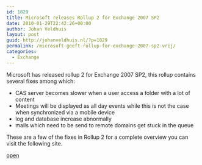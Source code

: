 ```yaml
---
id: 1829
title: Microsoft releases Rollup 2 for Exchange 2007 SP2
date: 2010-01-29T22:42:26+00:00
author: Johan Veldhuis
layout: post
guid: http://johanveldhuis.nl/?p=1829
permalink: /microsoft-geeft-rollup-for-exchange-2007-sp2-vrij/
categories:
  - Exchange
---
```

Microsoft has released rollup 2 for Exchange 2007 SP2, this rollup contains several fixes among which:

  * CAS server becomes slower when a user access a folder with a lot of content
  * Meetings will be displayed as all day events while this is not the case when synchronized via a mobile device
  * log and database increase abnormally
  * mails which need to be send to remote domains get stuck in the queue

These are a few of the fixes in Rollup 2 for a complete overview you can visit the following site.

<a href="http://support.microsoft.com/kb/972076" target="_blank">open</a>
